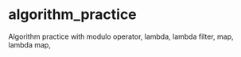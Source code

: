 # algorithm_practice
Algorithm practice with modulo operator, lambda,  lambda filter, map, lambda map, 
